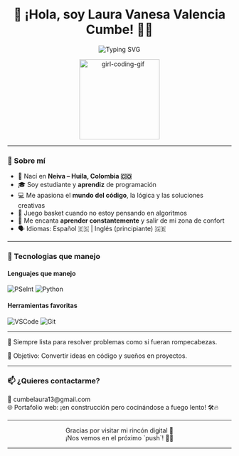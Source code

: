 <h1 align="center">💫 ¡Hola, soy Laura Vanesa Valencia Cumbe! 👩‍💻</h1>

<p align="center">
  <img src="https://readme-typing-svg.herokuapp.com?font=Fira+Code&duration=3500&pause=1000&color=FF00AA&center=true&vCenter=true&width=500&lines=Aprendiz+de+Programaci%C3%B3n+%F0%9F%92%BB;Apasionada+por+el+C%C3%B3digo+%F0%9F%94%A5;Basket+%2B+Teclado+%3D+Mi+estilo+de+vida+%F0%9F%8F%80;Amante+de+los+retos+y+el+aprendizaje+constante+%E2%9C%A8" alt="Typing SVG" />
</p>

<p align="center">
  <img src="https://media.giphy.com/media/Ll22OhMLAlVDb8UQWe/giphy.gif" width="180" alt="girl-coding-gif" />
</p>

---

### 🌟 Sobre mí

- 📍 Nací en **Neiva – Huila, Colombia 🇨🇴**
- 🎓 Soy estudiante y **aprendiz** de programación
- 💻 Me apasiona el **mundo del código**, la lógica y las soluciones creativas
- 🏀 Juego basket cuando no estoy pensando en algoritmos
- 🧠 Me encanta **aprender constantemente** y salir de mi zona de confort
- 🗣️ Idiomas: Español 🇪🇸 | Inglés (principiante) 🇬🇧

---

### 🧰 Tecnologias que manejo

#### Lenguajes que manejo  
![PSeInt](https://img.shields.io/badge/PSeInt-4B0082?style=for-the-badge&logo=data&logoColor=white)
![Python](https://img.shields.io/badge/Python-3776AB?style=for-the-badge&logo=python&logoColor=white)

#### Herramientas favoritas  
![VSCode](https://img.shields.io/badge/VSCode-007ACC?style=for-the-badge&logo=visual-studio-code&logoColor=white)
![Git](https://img.shields.io/badge/Git-F05032?style=for-the-badge&logo=git&logoColor=white)

---

🧩 Siempre lista para resolver problemas como si fueran rompecabezas.

🎯 Objetivo: Convertir ideas en código y sueños en proyectos.

---

### 📫 ¿Quieres contactarme?

<p> 📧 cumbelaura13@gmail.com <br> 🌐 Portafolio web: ¡en construcción pero cocinándose a fuego lento! 🛠️🔥 </p>

---

<p align="center"> Gracias por visitar mi rincón digital 💖<br> ¡Nos vemos en el próximo `push`! 🚀✨ </p> 

---
